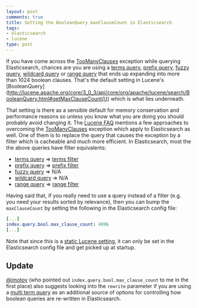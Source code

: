 ```yaml
---
layout: post
comments: true
title: Setting the BooleanQuery maxClauseCount in Elasticsearch
tags:
- elasticsearch
- lucene
type: post
---
```


If you have come across the [TooManyClauses](http://lucene.apache.org/core/4_5_0/core/org/apache/lucene/search/BooleanQuery.TooManyClauses.html) exception while querying Elasticsearch, chances are you are using a [terms query](http://www.elasticsearch.org/guide/en/elasticsearch/reference/current/query-dsl-terms-query.html), [prefix query](http://www.elasticsearch.org/guide/en/elasticsearch/reference/current/query-dsl-prefix-query.html), [fuzzy query](http://www.elasticsearch.org/guide/en/elasticsearch/reference/current/query-dsl-fuzzy-query.html), [wildcard query](http://www.elasticsearch.org/guide/en/elasticsearch/reference/current/query-dsl-wildcard-query.html) or [range query](http://www.elasticsearch.org/guide/en/elasticsearch/reference/current/query-dsl-range-query.html) that ends up expanding into more than 1024 boolean clauses. That's the default setting in Lucene's [BooleanQuery](http://lucene.apache.org/core/3_0_3/api/core/org/apache/lucene/search/BooleanQuery.html#getMaxClauseCount(\)) which is what lies underneath.

That setting is there as a sensible default for memory conservation and performance reasons so unless you know what you are doing you should probably avoid changing it. The [Lucene FAQ](http://wiki.apache.org/lucene-java/LuceneFAQ#Why_am_I_getting_a_TooManyClauses_exception.3F) mentions a few approaches to overcoming the [TooManyClauses](http://lucene.apache.org/core/4_5_0/core/org/apache/lucene/search/BooleanQuery.TooManyClauses.html) exception which apply to Elasticsearch as well. One of them is to replace the query that causes the exception by a filter which is cacheable and much more efficient. In Elasticsearch, most the the above queries have filter equivalents:

* [terms query](http://www.elasticsearch.org/guide/en/elasticsearch/reference/current/query-dsl-terms-query.html) => [terms filter](http://www.elasticsearch.org/guide/en/elasticsearch/reference/current/query-dsl-terms-filter.html)
* [prefix query](http://www.elasticsearch.org/guide/en/elasticsearch/reference/current/query-dsl-prefix-query.html) => [prefix filter](http://www.elasticsearch.org/guide/en/elasticsearch/reference/current/query-dsl-prefix-filter.html)
* [fuzzy query](http://www.elasticsearch.org/guide/en/elasticsearch/reference/current/query-dsl-fuzzy-query.html) => N/A
* [wildcard query](http://www.elasticsearch.org/guide/en/elasticsearch/reference/current/query-dsl-wildcard-query.html) => N/A
* [range query](http://www.elasticsearch.org/guide/en/elasticsearch/reference/current/query-dsl-range-query.html) => [range filter](http://www.elasticsearch.org/guide/en/elasticsearch/reference/current/query-dsl-range-filter.html)

Having said that, if you really need to use a query instead of a filter (e.g. you need your results sorted by relevance), then you can bump the `maxClauseCount` by setting the following in the Elasticsearch config file:

```yaml
[...]
index.query.bool.max_clause_count: 4096
[...]
```

Note that since this is a [static Lucene setting](https://groups.google.com/d/msg/elasticsearch/LqywKHKWbeI/KbxgZnPH6WoJ), it can only be set in the Elasticsearch config file and get picked up at startup.

## Update
[@imotov](https://twitter.com/imotov) (who pointed out `index.query.bool.max_clause_count` to me in the first place) also suggests looking into the `rewrite` parameter if you are using a [multi term query](http://www.elasticsearch.org/guide/en/elasticsearch/reference/current/query-dsl-multi-term-rewrite.html) as an additional source of options for controlling how boolean queries are re-written in Elasticsearch.

